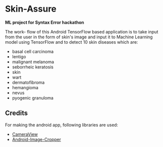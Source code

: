 # Skin-Assure
**ML project for Syntax Error hackathon**

The work- flow of this Android TensorFlow based application is to take input from the user in the form of skin's image and input it
to Machine Learning model using TensorFlow and to detect 10 skin diseases which are:

* basal cell carcinoma
* lentigo
* malignant melanoma
* seborrheic keratosis
* skin
* wart
* dermatofibroma
* hemangioma
* nevus
* pyogenic granuloma

## Credits
For making the android app, following libraries are used:
* [CameraView](https://github.com/natario1/CameraView#camerafacing)
* [Android-Image-Cropper](https://github.com/ArthurHub/Android-Image-Cropper)
